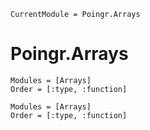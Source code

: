 ```@meta
CurrentModule = Poingr.Arrays
```

# Poingr.Arrays

```@index
Modules = [Arrays]
Order = [:type, :function]
```

```@autodocs
Modules = [Arrays]
Order = [:type, :function]
```
